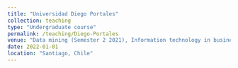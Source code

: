 ```yaml
---
title: "Universidad Diego Portales"
collection: teaching
type: "Undergraduate course"
permalink: /teaching/Diego-Portales
venue: "Data mining (Semester 2 2021), Information technology in business III (Semester 1 and 2-2020-2021), Introduction to R (Semester 2-2020)."
date: 2022-01-01
location: "Santiago, Chile"
---
```



